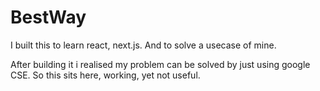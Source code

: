 # BestWay

I built this to learn react, next.js. And to solve a usecase of mine.

After building it i realised my problem can be solved by just using google CSE.
So this sits here, working, yet not useful.